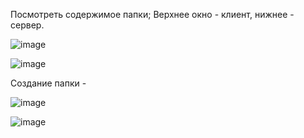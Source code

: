 Посмотреть содержимое папки; Верхнее окно - клиент, нижнее - сервер.

![image](https://user-images.githubusercontent.com/72302486/146651107-a5189f77-4c82-432b-ad54-68a5cc4ed51a.png)

![image](https://user-images.githubusercontent.com/72302486/146651181-4b0ff5df-5e8d-4100-a087-a018ee04e0f4.png)

Создание папки - 

![image](https://user-images.githubusercontent.com/72302486/146651191-d90acaad-1176-47c0-af37-3d9c148dbdd7.png)

![image](https://user-images.githubusercontent.com/72302486/146651195-aca71c87-9b35-4e6e-9f84-f1af005dfc27.png)

